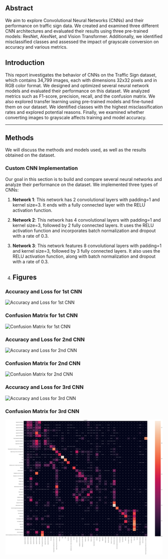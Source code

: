 ## Abstract

We aim to explore Convolutional Neural Networks (CNNs) and their performance on traffic sign data. We created and examined three different CNN architectures and evaluated their results using three pre-trained models: ResNet, AlexNet, and Vision Transformer. Additionally, we identified misclassified classes and assessed the impact of grayscale conversion on accuracy and various metrics.

## Introduction

This report investigates the behavior of CNNs on the Traffic Sign dataset, which contains 34,799 images, each with dimensions 32x32 pixels and in RGB color format. We designed and optimized several neural network models and evaluated their performance on this dataset. We analyzed metrics such as F1-score, precision, recall, and the confusion matrix. We also explored transfer learning using pre-trained models and fine-tuned them on our dataset. We identified classes with the highest misclassification rates and explored potential reasons. Finally, we examined whether converting images to grayscale affects training and model accuracy.

---

## Methods

We will discuss the methods and models used, as well as the results obtained on the dataset.

### Custom CNN Implementation

Our goal in this section is to build and compare several neural networks and analyze their performance on the dataset. We implemented three types of CNNs:

1. **Network 1**: This network has 2 convolutional layers with padding=1 and kernel size=3. It ends with a fully connected layer with the RELU activation function.

2. **Network 2**: This network has 4 convolutional layers with padding=1 and kernel size=3, followed by 2 fully connected layers. It uses the RELU activation function and incorporates batch normalization and dropout with a rate of 0.3.

3. **Network 3**: This network features 8 convolutional layers with padding=1 and kernel size=3, followed by 3 fully connected layers. It also uses the RELU activation function, along with batch normalization and dropout with a rate of 0.3.

4. ## Figures

### Accuracy and Loss for 1st CNN
![Accuracy and Loss for 1st CNN](1_chart)

### Confusion Matrix for 1st CNN
![Confusion Matrix for 1st CNN](1_confuse)

### Accuracy and Loss for 2nd CNN
![Accuracy and Loss for 2nd CNN](2_chart)

### Confusion Matrix for 2nd CNN
![Confusion Matrix for 2nd CNN](2_confuse)

### Accuracy and Loss for 3rd CNN
![Accuracy and Loss for 3rd CNN](3_chart)

### Confusion Matrix for 3rd CNN
![Confusion Matrix for 3rd CNN](3_confuse.png)

